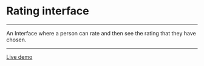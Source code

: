 # Rating interface
***
An Interface where a person can rate and then see the rating that they have chosen.
*** 
<a href="https://imorabet.github.io/challenge/">Live demo</a>

